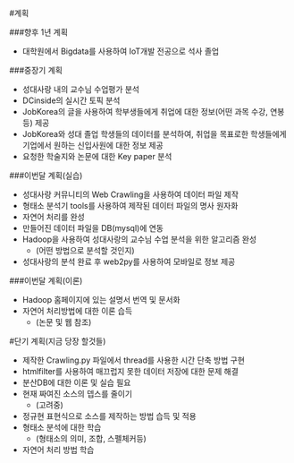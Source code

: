 #계획

###향후 1년 계획
  - 대학원에서 Bigdata를 사용하여 IoT개발 전공으로 석사 졸업

###중장기 계획
  - 성대사랑 내의 교수님 수업평가 분석
  - DCinside의 실시간 토픽 분석
  - JobKorea의 글을 사용하여 학부생들에게 취업에 대한 정보(어떤 과목 수강, 연봉등) 제공
  - JobKorea와 성대 졸업 학생들의 데이터를 분석하여, 취업을 목표로한 학생들에게 기업에서 원하는 신입사원에 대한 정보 제공
  - 요청한 학술지와 논문에 대한 Key paper 분석

###이번달 계획(실습)
  - 성대사랑 커뮤니티의 Web Crawling을 사용하여 데이터 파일 제작
  - 형태소 분석기 tools를 사용하여 제작된 데이터 파일의 명사 원자화
  - 자연어 처리를 완성
  - 만들어진 데이터 파일을 DB(mysql)에 연동
  - Hadoop을 사용하여 성대사랑의 교수님 수업 분석을 위한 알고리즘 완성
    - (어떤 방법으로 분석할 것인지)
  - 성대사랑의 분석 완료 후 web2py를 사용하여 모바일로 정보 제공

###이번달 계획(이론)
  - Hadoop 홈페이지에 있는 설명서 번역 및 문서화
  - 자연어 처리방법에 대한 이론 습득
    - (논문 및 웹 참조)

#단기 계획(지금 당장 할것들)
  - 제작한 Crawling.py 파일에서 thread를 사용한 시간 단축 방법 구현
  - htmlfilter를 사용하여 매끄럽지 못한 데이터 저장에 대한 문제 해결
  - 분산DB에 대한 이론 및 실습 필요
  - 현재 짜여진 소스의 뎁스를 줄이기
    - (고려중)
  - 정규현 표현식으로 소스를 제작하는 방법 습득 및 적용
  - 형태소 분석에 대한 학습
    - (형태소의 의미, 조합, 스펠체커등)
  - 자연어 처리 방법 학습
